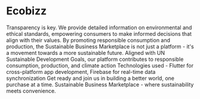 # Ecobizz

Transparency is key. We provide detailed information on environmental and ethical standards, empowering consumers to make informed decisions that align with their values.
By promoting responsible consumption and production, the Sustainable Business Marketplace is not just a platform - it's a movement towards a more sustainable future.
Aligned with UN Sustainable Development Goals, our platform contributes to responsible consumption, production, and climate action
Technologies used - 
Flutter for cross-platform app development, Firebase for real-time data synchronization
Get ready and join us in building a better world, one purchase at a time. Sustainable Business Marketplace - where sustainability meets convenience.
